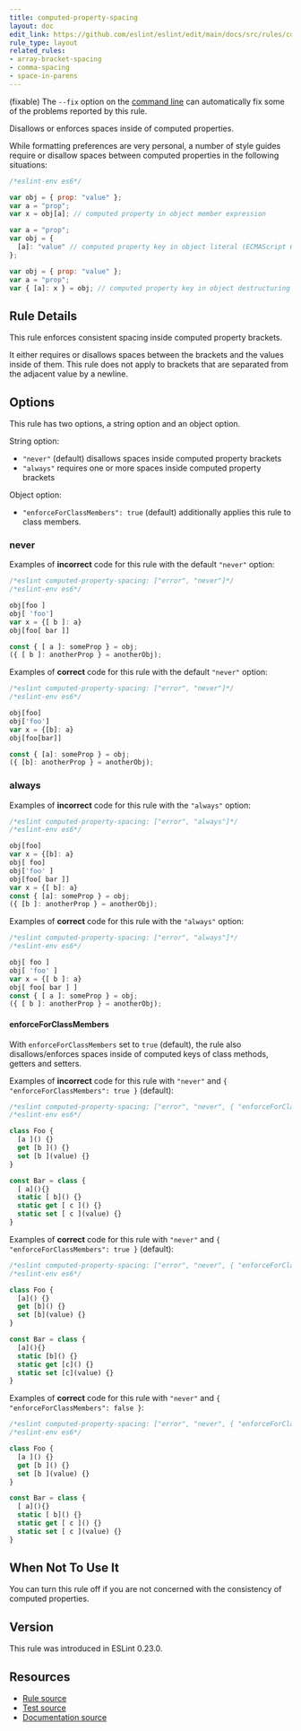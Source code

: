 ```yaml
---
title: computed-property-spacing
layout: doc
edit_link: https://github.com/eslint/eslint/edit/main/docs/src/rules/computed-property-spacing.md
rule_type: layout
related_rules:
- array-bracket-spacing
- comma-spacing
- space-in-parens
---
```




(fixable) The `--fix` option on the [command line](../user-guide/command-line-interface#fixing-problems) can automatically fix some of the problems reported by this rule.

Disallows or enforces spaces inside of computed properties.

While formatting preferences are very personal, a number of style guides require
or disallow spaces between computed properties in the following situations:

```js
/*eslint-env es6*/

var obj = { prop: "value" };
var a = "prop";
var x = obj[a]; // computed property in object member expression

var a = "prop";
var obj = {
  [a]: "value" // computed property key in object literal (ECMAScript 6)
};

var obj = { prop: "value" };
var a = "prop";
var { [a]: x } = obj; // computed property key in object destructuring pattern (ECMAScript 6)
```

## Rule Details

This rule enforces consistent spacing inside computed property brackets.

It either requires or disallows spaces between the brackets and the values inside of them.
This rule does not apply to brackets that are separated from the adjacent value by a newline.

## Options

This rule has two options, a string option and an object option.

String option:

* `"never"` (default) disallows spaces inside computed property brackets
* `"always"` requires one or more spaces inside computed property brackets

Object option:

* `"enforceForClassMembers": true` (default) additionally applies this rule to class members.

### never

Examples of **incorrect** code for this rule with the default `"never"` option:

```js
/*eslint computed-property-spacing: ["error", "never"]*/
/*eslint-env es6*/

obj[foo ]
obj[ 'foo']
var x = {[ b ]: a}
obj[foo[ bar ]]

const { [ a ]: someProp } = obj;
({ [ b ]: anotherProp } = anotherObj);
```

Examples of **correct** code for this rule with the default `"never"` option:

```js
/*eslint computed-property-spacing: ["error", "never"]*/
/*eslint-env es6*/

obj[foo]
obj['foo']
var x = {[b]: a}
obj[foo[bar]]

const { [a]: someProp } = obj;
({ [b]: anotherProp } = anotherObj);
```

### always

Examples of **incorrect** code for this rule with the `"always"` option:

```js
/*eslint computed-property-spacing: ["error", "always"]*/
/*eslint-env es6*/

obj[foo]
var x = {[b]: a}
obj[ foo]
obj['foo' ]
obj[foo[ bar ]]
var x = {[ b]: a}
const { [a]: someProp } = obj;
({ [b ]: anotherProp } = anotherObj);
```

Examples of **correct** code for this rule with the `"always"` option:

```js
/*eslint computed-property-spacing: ["error", "always"]*/
/*eslint-env es6*/

obj[ foo ]
obj[ 'foo' ]
var x = {[ b ]: a}
obj[ foo[ bar ] ]
const { [ a ]: someProp } = obj;
({ [ b ]: anotherProp } = anotherObj);
```

#### enforceForClassMembers

With `enforceForClassMembers` set to `true` (default), the rule also disallows/enforces spaces inside of computed keys of class methods, getters and setters.

Examples of **incorrect** code for this rule with `"never"` and `{ "enforceForClassMembers": true }` (default):

```js
/*eslint computed-property-spacing: ["error", "never", { "enforceForClassMembers": true }]*/
/*eslint-env es6*/

class Foo {
  [a ]() {}
  get [b ]() {}
  set [b ](value) {}
}

const Bar = class {
  [ a](){}
  static [ b]() {}
  static get [ c ]() {}
  static set [ c ](value) {}
}
```

Examples of **correct** code for this rule with `"never"` and `{ "enforceForClassMembers": true }` (default):

```js
/*eslint computed-property-spacing: ["error", "never", { "enforceForClassMembers": true }]*/
/*eslint-env es6*/

class Foo {
  [a]() {}
  get [b]() {}
  set [b](value) {}
}

const Bar = class {
  [a](){}
  static [b]() {}
  static get [c]() {}
  static set [c](value) {}
}
```

Examples of **correct** code for this rule with `"never"` and `{ "enforceForClassMembers": false }`:

```js
/*eslint computed-property-spacing: ["error", "never", { "enforceForClassMembers": false }]*/
/*eslint-env es6*/

class Foo {
  [a ]() {}
  get [b ]() {}
  set [b ](value) {}
}

const Bar = class {
  [ a](){}
  static [ b]() {}
  static get [ c ]() {}
  static set [ c ](value) {}
}
```

## When Not To Use It

You can turn this rule off if you are not concerned with the consistency of computed properties.

## Version

This rule was introduced in ESLint 0.23.0.

## Resources

* [Rule source](https://github.com/eslint/eslint/tree/HEAD/lib/rules/computed-property-spacing.js)
* [Test source](https://github.com/eslint/eslint/tree/HEAD/tests/lib/rules/computed-property-spacing.js)
* [Documentation source](https://github.com/eslint/eslint/tree/HEAD/docs/src/rules/computed-property-spacing.md)
